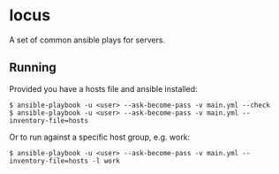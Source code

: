 # locus #

A set of common ansible plays for servers.

## Running ##

Provided you have a hosts file and ansible installed:

    $ ansible-playbook -u <user> --ask-become-pass -v main.yml --check
    $ ansible-playbook -u <user> --ask-become-pass -v main.yml --inventory-file=hosts

Or to run against a specific host group, e.g. work:

    $ ansible-playbook -u <user> --ask-become-pass -v main.yml --inventory-file=hosts -l work
